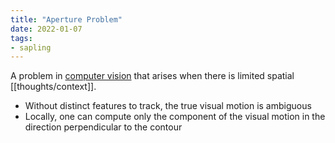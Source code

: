 ```yaml
---
title: "Aperture Problem"
date: 2022-01-07
tags:
- sapling
---
```


A problem in [computer vision](thoughts/computer%20vision.md) that arises when there is limited spatial [[thoughts/context]].

- Without distinct features to track, the true visual motion is ambiguous
- Locally, one can compute only the component of the visual motion in the direction perpendicular to the contour